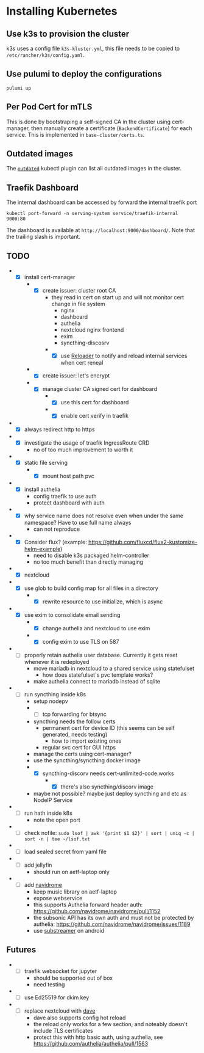 # Installing Kubernetes

## Use k3s to provision the cluster

k3s uses a config file `k3s-kluster.yml`, this file needs to be copied to `/etc/rancher/k3s/config.yaml`.

## Use pulumi to deploy the configurations

`pulumi up`

## Per Pod Cert for mTLS
This is done by bootstraping a self-signed CA in the cluster using cert-manager,
then manually create a certificate (`BackendCertificate`) for each service.
This is implemented in `base-cluster/certs.ts`.

## Outdated images

The [`outdated`](https://github.com/replicatedhq/outdated) kubectl plugin can list all outdated
images in the cluster.

## Traefik Dashboard

The internal dashboard can be accessed by forward the internal traefik port

```
kubectl port-forward -n serving-system service/traefik-internal 9000:80
```

The dashboard is available at `http://localhost:9000/dashboard/`.
Note that the trailing slash is important.

## TODO

- - [x] install cert-manager
    * - [x] create issuer: cluster root CA
        + they read in cert on start up and will not monitor cert change in file system
            + nginx
            + dashboard
            + authelia
            + nextcloud nginx frontend
            + exim
            + syncthing-discosrv
        + - [x] use [Reloader](https://github.com/stakater/Reloader) to notify and reload internal services when cert reneal
    * - [x] create issuer: let's encrypt
    * - [x] manage cluster CA signed cert for dashboard
        + - [x] use this cert for dashboard
        + - [x] enable cert verify in traefik
- - [x] always redirect http to https
- - [x] investigate the usage of traefik IngressRoute CRD
    * no of too much improvement to worth it
- - [x] static file serving
    * - [x] mount host path pvc
- - [x] install authelia
    * config traefik to use auth
    * protect dashboard with auth
- - [x] why service name does not resolve even when under the same namespace? Have to use full name always
    * can not reproduce
- - [x] Consider flux? (example: https://github.com/fluxcd/flux2-kustomize-helm-example)
    * need to disable k3s packaged helm-controller
    * no too much benefit than directly managing
- - [x] nextcloud
- - [x] use glob to build config map for all files in a directory
    * - [x] rewrite resource to use initialize, which is async
- - [x] use exim to consolidate email sending
    * - [x] change authelia and nextcloud to use exim
    * - [x] config exim to use TLS on 587
- - [ ] properly retain authelia user database. Currently it gets reset whenever it is redeployed
    * move mariadb in nextcloud to a shared service using statefulset
        + how does statefulset's pvc template works?
    * make authelia connect to mariadb instead of sqlite
- - [ ] run syncthing inside k8s
    * setup nodepv
    * - [ ] tcp forwarding for btsync
    * syncthing needs the follow certs
        + permanent cert for device ID (this seems can be self generated, needs testing)
            + how to import existing ones
        + regular svc cert for GUI https
    * manage the certs using cert-manager?
    * use the syncthing/syncthing docker image
    * - [x] syncthing-discorv needs cert-unlimited-code.works
        + - [x] there's also syncthing/discorv image
    * maybe not possible? maybe just deploy syncthing and etc as NodeIP Service
- - [ ] run hath inside k8s
    * note the open port
- - [ ] check nofile: `sudo lsof | awk '{print $1 $2}' | sort | uniq -c | sort -n | tee ~/lsof.txt`
- - [ ] load sealed secret from yaml file
- - [ ] add jellyfin
    * should run on aetf-laptop only
- - [ ] add [navidrome](https://www.navidrome.org/docs/installation/docker/)
    * keep music library on aetf-laptop
    * expose webservice
    * this supports Authelia forward header auth: https://github.com/navidrome/navidrome/pull/1152
    * the subsonic API has its own auth and must not be protected by authelia: https://github.com/navidrome/navidrome/issues/1189
    * use [substreamer](https://substreamerapp.com) on android

## Futures
- - [ ] traefik websocket for jupyter
    * should be supported out of box
    * need testing
- - [ ] use Ed25519 for dkim key
- - [ ] replace nextcloud with [dave](https://github.com/micromata/dave)
    * dave also supports config hot reload
    * the reload only works for a few section, and noteably doesn't include TLS certificates
    * protect this with http basic auth, using authelia, see https://github.com/authelia/authelia/pull/1563
